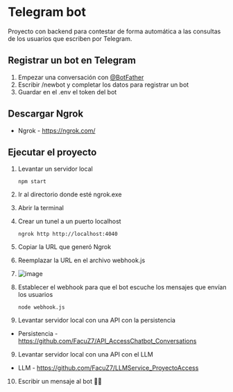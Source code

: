 # Telegram bot

Proyecto con backend para contestar de forma automática a las consultas de los usuarios que escriben por Telegram.

## Registrar un bot en Telegram

1. Empezar una conversación con [@BotFather](https://telegram.me/BotFather)
2. Escribir /newbot y completar los datos para registrar un bot
3. Guardar en el .env el token del bot


## Descargar Ngrok

- Ngrok - https://ngrok.com/


## Ejecutar el proyecto

1. Levantar un servidor local

    ```
    npm start
    ```

2. Ir al directorio donde esté ngrok.exe
3. Abrir la terminal
4. Crear un tunel a un puerto localhost

    ```
    ngrok http http://localhost:4040
    ```

5. Copiar la URL que generó Ngrok
6. Reemplazar la URL en el archivo webhook.js
7. ![image](https://github.com/whosoeverHoldsThisHammer/Telegram_Bot/assets/102133841/3d478cc0-9bff-4bd9-bed9-88dd9967fa0a)

8. Establecer el webhook para que el bot escuche los mensajes que envían los usuarios

    ```
    node webhook.js
    ```
9. Levantar servidor local con una API con la persistencia

- Persistencia - https://github.com/FacuZ7/API_AccessChatbot_Conversations

9. Levantar servidor local con una API con el LLM

- LLM - https://github.com/FacuZ7/LLMService_ProyectoAccess

10. Escribir un mensaje al bot 🤖🚀
